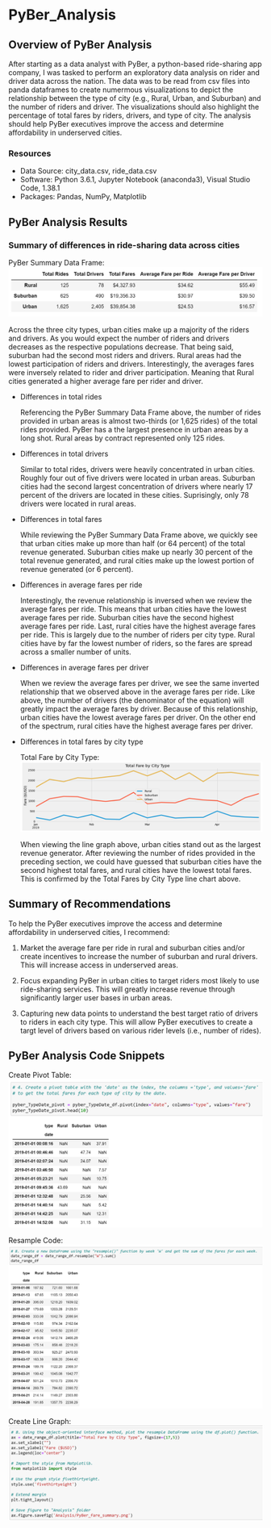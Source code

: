 # PyBer_Analysis

## Overview of PyBer Analysis

After starting as a data analyst with PyBer, a python-based ride-sharing app company, I was tasked to perform an exploratory data analysis on rider and driver data across the nation. The data was to be read from csv files into panda dataframes to create numermous visualizations to depict the relationship between the type of city (e.g., Rural, Urban, and Suburban) and the number of riders and driver.  The visualizations should also highlight the percentage of total fares by riders, drivers, and type of city.  The analysis should help PyBer executives improve the access and determine affordability in underserved cities.
 
### Resources

* Data Source:  city_data.csv, ride_data.csv
* Software:  Python 3.6.1, Jupyter Notebook (anaconda3), Visual Studio Code, 1.38.1
* Packages:  Pandas, NumPy, Matplotlib

## PyBer Analysis Results

### Summary of differences in ride-sharing data across cities

PyBer Summary Data Frame:
![Summary_df.png](Resources/Summary_df.png)

Across the three city types, urban cities make up a majority of the riders and drivers.  As you would expect the number of riders and drivers decreases as the respective populations decrease.  That being said, suburban had the second most riders and drivers.  Rural areas had the lowest participation of riders and drivers.  Interestingly, the averages fares were inversely related to rider and driver participation.  Meaning that Rural cities generated a higher average fare per rider and driver.

   * Differences in total rides
      
      Referencing the PyBer Summary Data Frame above, the number of rides provided in urban areas is almost two-thirds (or 1,625 rides) of the total rides provided.  PyBer has a the largest presence in urban areas by a long shot.  Rural areas by contract represented only 125 rides.

   * Differences in total drivers
      
      Similar to total rides, drivers were heavily concentrated in urban cities.  Roughly four out of five drivers were located in urban areas.  Suburban cities had the second largest concentration of drivers where nearly 17 percent of the drivers are located in these cities.  Suprisingly, only 78 drivers were located in rural areas.  

   * Differences in total fares

      While reviewing the PyBer Summary Data Frame above, we quickly see that urban cities make up more than half (or 64 percent) of the total revenue generated.  Suburban cities make up nearly 30 percent of the total revenue generated, and rural cities make up the lowest portion of revenue generated (or 6 percent).       

   * Differences in average fares per ride

      Interestingly, the revenue relationship is inversed when we review the average fares per ride.  This means that urban cities have the lowest average fares per ride.  Suburban cities have the second highest average fares per ride.  Last, rural cities have the highest average fares per ride.  This is largely due to the number of riders per city type.  Rural cities have by far the lowest number of riders, so the fares are spread across a smaller number of units.

   * Differences in average fares per driver

      When we review the average fares per driver, we see the same inverted relationship that we observed above in the average fares per ride.  Like above, the number of drivers (the denominator of the equation) will greatly impact the average fares by driver.  Because of this relationship, urban cities have the lowest average fares per driver.  On the other end of the spectrum, rural cities have the highest average fares per driver.

   * Differences in total fares by city type

      Total Fare by City Type:
      ![TotalFaresbyCity.png](Resources/TotalFaresbyCity.png)

      When viewing the line graph above, urban cities stand out as the largest revenue generator.  After reviewing the number of rides provided in the preceding section, we could have guessed that suburban cities have the second highest total fares, and rural cities have the lowest total fares.  This is confirmed by the Total Fares by City Type line chart above.
      
## Summary of Recommendations

To help the PyBer executives improve the access and determine affordability in underserved cities, I recommend:

   1. Market the average fare per ride in rural and suburban cities and/or create incentives to increase the number of suburban and rural drivers.  This will increase access in underserved areas.

   2. Focus expanding PyBer in urban cities to target riders most likely to use ride-sharing services.  This will greatly increase revenue through significantly larger user bases in urban areas.

   3. Capturing new data points to understand the best target ratio of drivers to riders in each city type.  This will allow PyBer executives to create a targt level of drivers based on various rider levels (i.e., number of rides). 

## PyBer Analysis Code Snippets

Create Pivot Table:
![PivotCode.png](Resources/PivotCode.png)

Resample Code:
![ResampleCode.png](Resources/ResampleCode.png)

Create Line Graph:
![LineGraphCode.png](Resources/LineGraphCode.png)